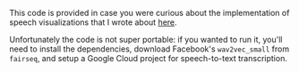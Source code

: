 This code is provided in case you were curious about the implementation of speech visualizations that I wrote about [here](https://noahtren/speech-vis).

Unfortunately the code is not super portable: if you wanted to run it, you'll need to install the dependencies, download Facebook's `wav2vec_small` from `fairseq`, and setup a Google Cloud project for speech-to-text transcription.
